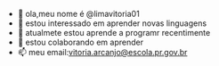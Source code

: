 - 👋 ola,meu nome é @limavitoria01    
- 👀 estou interessado em aprender novas linguagens
- 🌱 atualmete estou aprende a programr recentimente
- 💞️  estou colaborando em aprender 
- 📫 meu email:vitoria.arcanjo@escola.pr.gov.br

<!---
limavitoria01/limavitoria01 is a ✨ special ✨ repository because its `README.md` (this file) appears on your GitHub profile.
You can click the Preview link to take a look at your changes.
--->
